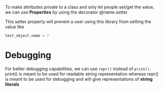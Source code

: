 To make attributes private to a class and only let people set/get the value, we can use **Properties** by using the decorator @name.setter

This setter property will prevent a user using this library from setting the value like 

```py
test_object.name = 7
```

# Debugging

For better debugging capabilities, we can use `repr()` instead of `print()`. print() is meant to be used for readable string representation whereas repr() is meant to be used for debugging and will give representations of **string literals**

